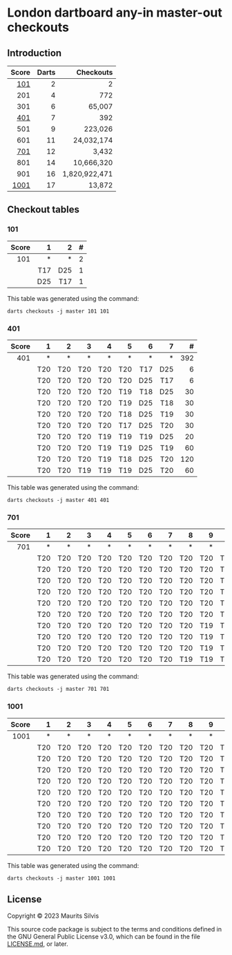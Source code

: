 # London dartboard any-in master-out checkouts

## Introduction

|         Score | Darts |     Checkouts |
|--------------:|------:|--------------:|
|   [101](#101) |     2 |             2 |
|           201 |     4 |           772 |
|           301 |     6 |        65,007 |
|   [401](#401) |     7 |           392 |
|           501 |     9 |       223,026 |
|           601 |    11 |    24,032,174 |
|   [701](#701) |    12 |         3,432 |
|           801 |    14 |    10,666,320 |
|           901 |    16 | 1,820,922,471 |
| [1001](#1001) |    17 |        13,872 |

## Checkout tables

### 101

| Score |   1 |   2 | # |
|------:|----:|----:|--:|
|   101 |   * |   * | 2 |
|       | T17 | D25 | 1 |
|       | D25 | T17 | 1 |

This table was generated using the command:

```shell
darts checkouts -j master 101 101
```

### 401

| Score |   1 |   2 |   3 |   4 |   5 |   6 |   7 |   # |
|------:|----:|----:|----:|----:|----:|----:|----:|----:|
|   401 |   * |   * |   * |   * |   * |   * |   * | 392 |
|       | T20 | T20 | T20 | T20 | T20 | T17 | D25 |   6 |
|       | T20 | T20 | T20 | T20 | T20 | D25 | T17 |   6 |
|       | T20 | T20 | T20 | T20 | T19 | T18 | D25 |  30 |
|       | T20 | T20 | T20 | T20 | T19 | D25 | T18 |  30 |
|       | T20 | T20 | T20 | T20 | T18 | D25 | T19 |  30 |
|       | T20 | T20 | T20 | T20 | T17 | D25 | T20 |  30 |
|       | T20 | T20 | T20 | T19 | T19 | T19 | D25 |  20 |
|       | T20 | T20 | T20 | T19 | T19 | D25 | T19 |  60 |
|       | T20 | T20 | T20 | T19 | T18 | D25 | T20 | 120 |
|       | T20 | T20 | T19 | T19 | T19 | D25 | T20 |  60 |

This table was generated using the command:

```shell
darts checkouts -j master 401 401
```

### 701

| Score |   1 |   2 |   3 |   4 |   5 |   6 |   7 |   8 |   9 |  10 |  11 |  12 |    # |
|------:|----:|----:|----:|----:|----:|----:|----:|----:|----:|----:|----:|----:|-----:|
|   701 |   * |   * |   * |   * |   * |   * |   * |   * |   * |   * |   * |   * | 3432 |
|       | T20 | T20 | T20 | T20 | T20 | T20 | T20 | T20 | T20 | T20 | T17 | D25 |   11 |
|       | T20 | T20 | T20 | T20 | T20 | T20 | T20 | T20 | T20 | T20 | D25 | T17 |   11 |
|       | T20 | T20 | T20 | T20 | T20 | T20 | T20 | T20 | T20 | T19 | T18 | D25 |  110 |
|       | T20 | T20 | T20 | T20 | T20 | T20 | T20 | T20 | T20 | T19 | D25 | T18 |  110 |
|       | T20 | T20 | T20 | T20 | T20 | T20 | T20 | T20 | T20 | T18 | D25 | T19 |  110 |
|       | T20 | T20 | T20 | T20 | T20 | T20 | T20 | T20 | T20 | T17 | D25 | T20 |  110 |
|       | T20 | T20 | T20 | T20 | T20 | T20 | T20 | T20 | T19 | T19 | T19 | D25 |  165 |
|       | T20 | T20 | T20 | T20 | T20 | T20 | T20 | T20 | T19 | T19 | D25 | T19 |  495 |
|       | T20 | T20 | T20 | T20 | T20 | T20 | T20 | T20 | T19 | T18 | D25 | T20 |  990 |
|       | T20 | T20 | T20 | T20 | T20 | T20 | T20 | T19 | T19 | T19 | D25 | T20 | 1320 |

This table was generated using the command:

```shell
darts checkouts -j master 701 701
```

### 1001

| Score |   1 |   2 |   3 |   4 |   5 |   6 |   7 |   8 |   9 |  10 |  11 |  12 |  13 |  14 |  15 |  16 |  17 |     # |
|------:|----:|----:|----:|----:|----:|----:|----:|----:|----:|----:|----:|----:|----:|----:|----:|----:|----:|------:|
|  1001 |   * |   * |   * |   * |   * |   * |   * |   * |   * |   * |   * |   * |   * |   * |   * |   * |   * | 13872 |
|       | T20 | T20 | T20 | T20 | T20 | T20 | T20 | T20 | T20 | T20 | T20 | T20 | T20 | T20 | T20 | T17 | D25 |    16 |
|       | T20 | T20 | T20 | T20 | T20 | T20 | T20 | T20 | T20 | T20 | T20 | T20 | T20 | T20 | T20 | D25 | T17 |    16 |
|       | T20 | T20 | T20 | T20 | T20 | T20 | T20 | T20 | T20 | T20 | T20 | T20 | T20 | T20 | T19 | T18 | D25 |   240 |
|       | T20 | T20 | T20 | T20 | T20 | T20 | T20 | T20 | T20 | T20 | T20 | T20 | T20 | T20 | T19 | D25 | T18 |   240 |
|       | T20 | T20 | T20 | T20 | T20 | T20 | T20 | T20 | T20 | T20 | T20 | T20 | T20 | T20 | T18 | D25 | T19 |   240 |
|       | T20 | T20 | T20 | T20 | T20 | T20 | T20 | T20 | T20 | T20 | T20 | T20 | T20 | T20 | T17 | D25 | T20 |   240 |
|       | T20 | T20 | T20 | T20 | T20 | T20 | T20 | T20 | T20 | T20 | T20 | T20 | T20 | T19 | T19 | T19 | D25 |   560 |
|       | T20 | T20 | T20 | T20 | T20 | T20 | T20 | T20 | T20 | T20 | T20 | T20 | T20 | T19 | T19 | D25 | T19 |  1680 |
|       | T20 | T20 | T20 | T20 | T20 | T20 | T20 | T20 | T20 | T20 | T20 | T20 | T20 | T19 | T18 | D25 | T20 |  3360 |
|       | T20 | T20 | T20 | T20 | T20 | T20 | T20 | T20 | T20 | T20 | T20 | T20 | T19 | T19 | T19 | D25 | T20 |  7280 |

This table was generated using the command:

```shell
darts checkouts -j master 1001 1001
```

## License

Copyright © 2023 Maurits Silvis

This source code package is subject to the terms and conditions defined in the GNU General Public License v3.0, which can be found in the file [LICENSE.md](../LICENSE.md), or later.
